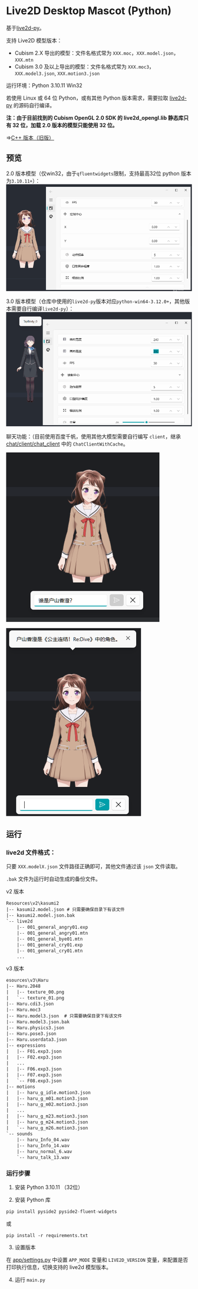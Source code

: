 # Live2D Desktop Mascot (Python)

基于[live2d-py](https://github.com/Arkueid/live2d-py)。

支持 Live2D 模型版本：
* Cubism 2.X 导出的模型：文件名格式常为 `XXX.moc`，`XXX.model.json`，`XXX.mtn`
* Cubism 3.0 及以上导出的模型：文件名格式常为 `XXX.moc3`，`XXX.model3.json`, `XXX.motion3.json` 


运行环境：Python 3.10.11 Win32

若使用 Linux 或 64 位 Python，或有其他 Python 版本需求，需要拉取 [live2d-py](https://github.com/Arkueid/live2d-py) 的源码自行编译。

**注：由于目前找到的 Cubism OpenGL 2.0 SDK 的 live2d_opengl.lib 静态库只有 32 位，加载 2.0 版本的模型只能使用 32 位。**

=>[C++ 版本（旧版）](https://github.com/Arkueid/Live2DMascot/tree/master)

## 预览

2.0 版本模型（仅win32，由于`qfluentwidgets`限制，支持最高32位 python 版本为`3.10.11+`）：
![v2](./images/v2.png)

3.0 版本模型（仓库中使用的`live2d-py`版本对应`python-win64-3.12.0+`，其他版本需要自行编译`live2d-py`）：
![v3](./images/v3.png)

聊天功能：（目前使用百度千帆，使用其他大模型需要自行编写 `client`，继承 [chat/client/chat_client](./chat/client/chat_client.py) 中的 `ChatClientWithCache`。

![chat-send](./images/chat-send.png)

![chat-res](./images/chat-res.png)

## 运行
### live2d 文件格式：

只要 `XXX.modelX.json` 文件路径正确即可，其他文件通过该 `json` 文件读取。

`.bak` 文件为运行时自动生成的备份文件。

v2 版本

```shell
Resources\v2\kasumi2
|-- kasumi2.model.json # 只需要确保目录下有该文件
|-- kasumi2.model.json.bak
`-- live2d
    |-- 001_general_angry01.exp
    |-- 001_general_angry01.mtn
    |-- 001_general_bye01.mtn
    |-- 001_general_cry01.exp
    |-- 001_general_cry01.mtn
    ...
```

v3 版本

```shell
esources\v3\Haru
|-- Haru.2048
|   |-- texture_00.png
|   `-- texture_01.png
|-- Haru.cdi3.json
|-- Haru.moc3
|-- Haru.model3.json  # 只需要确保目录下有该文件
|-- Haru.model3.json.bak
|-- Haru.physics3.json
|-- Haru.pose3.json
|-- Haru.userdata3.json
|-- expressions
|   |-- F01.exp3.json
|   |-- F02.exp3.json
|   ...
|   |-- F06.exp3.json
|   |-- F07.exp3.json
|   `-- F08.exp3.json
|-- motions
|   |-- haru_g_idle.motion3.json
|   |-- haru_g_m01.motion3.json
|   |-- haru_g_m02.motion3.json
|   ...
|   |-- haru_g_m23.motion3.json
|   |-- haru_g_m24.motion3.json
|   `-- haru_g_m26.motion3.json
`-- sounds
    |-- haru_Info_04.wav
    |-- haru_Info_14.wav
    |-- haru_normal_6.wav
    `-- haru_talk_13.wav
```

### 运行步骤
1. 安装 Python 3.10.11 （32位）

2. 安装 Python 库

```python
pip install pyside2 pyside2-fluent-widgets
```

或

```shell
pip install -r requirements.txt
```

3. 设置版本

在 [app/settings.py](./app/settings.py) 中设置 `APP_MODE` 变量和 `LIVE2D_VERSION` 变量，来配置是否打印执行信息，切换支持的 live2d 模型版本。

4. 运行 `main.py`

